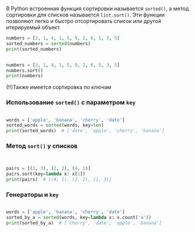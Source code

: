 
В Python встроенная функция сортировки называется `sorted()`, а метод сортировки для списков называется `list.sort()`. Эти функции позволяют легко и быстро отсортировать список или другой итерируемый объект.

```python
numbers = [3, 1, 4, 1, 5, 9, 2, 6, 5, 3, 5] 
sorted_numbers = sorted(numbers) 
print(sorted_numbers)


numbers = [3, 1, 4, 1, 5, 9, 2, 6, 5, 3, 5]
numbers.sort()
print(numbers)


```


(!!)Также имеется сортировка по ключам 

### Использование `sorted()` с параметром `key`

```python

words = ['apple', 'banana', 'cherry', 'date']
sorted_words = sorted(words, key=len)
print(sorted_words)  # ['date', 'apple', 'cherry', 'banana']

```


### Метод `sort()` у списков

```python


pairs = [(1, 3), (2, 2), (4, 1)]
pairs.sort(key=lambda x: x[1])
print(pairs)  # [(4, 1), (2, 2), (1, 3)]

```



### Генераторы и `key`


```python

words = ['apple', 'banana', 'cherry', 'date']
sorted_by_a = sorted(words, key=lambda x: x.count('a'))
print(sorted_by_a)  # ['cherry', 'date', 'apple', 'banana']

```


